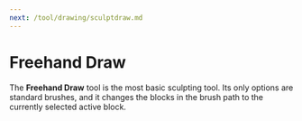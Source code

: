 ```yaml
---
next: /tool/drawing/sculptdraw.md
---
```


# Freehand Draw

The **Freehand Draw** tool is the most basic sculpting tool. Its only options are standard brushes, and it changes the blocks in the brush path to the currently selected active block.
